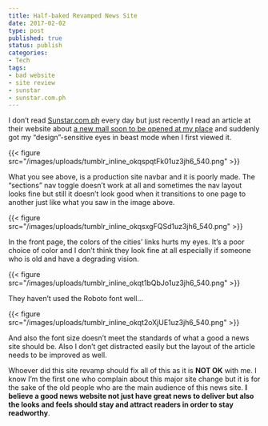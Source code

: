 ```yaml
---
title: Half-baked Revamped News Site
date: 2017-02-02
type: post
published: true
status: publish
categories:
- Tech
tags:
- bad website
- site review
- sunstar
- sunstar.com.ph
---
```

<p>I don’t read <a href="http://sunstar.com.ph">Sunstar.com.ph</a> every day but just recently I read an article at their website about <a href="http://www.sunstar.com.ph/davao/business/2017/01/29/p1-b-nccc-mall-buhangin-track-522751#">a new mall soon to be opened at my place</a> and suddenly got my “design”-sensitive eyes in beast mode when I first viewed it.</p>
{{< figure src="/images/uploads/tumblr_inline_okqspqtFk01uz3jh6_540.png" >}}
<p>What you see above, is a production site navbar and it is poorly made. The “sections” nav toggle doesn’t work at all and sometimes the nav layout looks fine but still it doesn’t look good when it transitions to one page to another just like what you saw in the image above.</p>
{{< figure src="/images/uploads/tumblr_inline_okqsxgFQSd1uz3jh6_540.png" >}}
<p>In the front page, the colors of the cities’ links hurts my eyes. It’s a poor choice of color and I don’t think they look fine at all especially if someone who is old and have a degrading vision.</p>
{{< figure src="/images/uploads/tumblr_inline_okqt1bQbJo1uz3jh6_540.png" >}}
<p>They haven’t used the Roboto font well…</p>
{{< figure src="/images/uploads/tumblr_inline_okqt2oXjUE1uz3jh6_540.png" >}}
<p>And also the font size doesn’t meet the standards of what a good a news site should be. Also I don’t get distracted easily but the layout of the article needs to be improved as well.</p>
<p>Whoever did this site revamp should fix all of this as it is <b>NOT OK</b> with me. I know I’m the first one who complain about this major site change but it is for the sake of the old people who are the main audience of this news site. <b>I believe a good news website not just have great news to deliver but also the looks and feels should stay and attract readers in order to stay readworthy</b>.</p>
